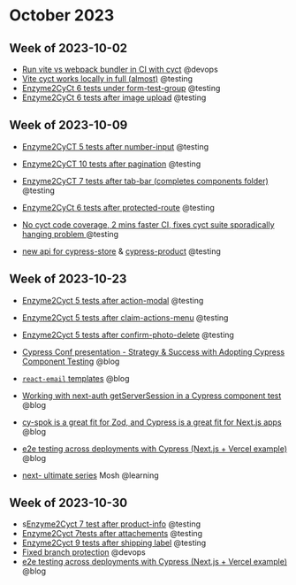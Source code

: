 # October 2023

## Week of 2023-10-02

- [Run vite vs webpack bundler in CI with cyct](https://github.com/helloextend/gha-reusable-workflows/pull/521) @devops
- [Vite cyct works locally in full (almost)](https://github.com/helloextend/client/pull/7025) @testing
- [Enzyme2CyCt 6 tests under form-test-group](https://github.com/helloextend/client/pull/7047) @testing
- [Enzyme2CyCt 6 tests after image upload](https://github.com/helloextend/client/pull/7062) @testing

## Week of 2023-10-09

* [Enzyme2CyCT 5 tests after number-input](https://github.com/helloextend/client/pull/7069) @testing

* [Enzyme2CyCT 10 tests after pagination](https://github.com/helloextend/client/pull/7086) @testing

* [Enzyme2CyCT 7 tests after tab-bar (completes components folder)](https://github.com/helloextend/client/pull/7093) @testing

* [Enzyme2CyCt 6 tests after protected-route](https://github.com/helloextend/client/pull/7100) @testing

* [No cyct code coverage, 2 mins faster CI, fixes cyct suite sporadically hanging problem ](https://github.com/helloextend/client/pull/7095) @testing

* [new api for cypress-store](https://github.com/helloextend/cypress-store/pull/187) & [cypress-product](https://github.com/helloextend/cypress-product/pull/197 ) @testing

  

## Week of 2023-10-23

* [Enzyme2Cyct 5 tests after action-modal](https://github.com/helloextend/client/pull/7150) @testing

* [Enzyme2Cyct 5 tests after claim-actions-menu](https://github.com/helloextend/client/pull/7154) @testing

* [Enzyme2Cyct 5 tests after confirm-photo-delete](https://github.com/helloextend/client/pull/7161) @testing

* [Cypress Conf presentation - Strategy & Success with Adopting Cypress Component Testing](https://www.youtube.com/watch?v=x3XLMT-PWTk) @blog

* [`react-email` templates](https://www.youtube.com/watch?v=IteSeu_NmZU) @blog

* [Working with next-auth getServerSession in a Cypress component test](https://www.youtube.com/watch?v=SH5mnQ65Te8) @blog

* [cy-spok is a great fit for Zod, and Cypress is a great fit for Next.js apps](https://www.youtube.com/watch?v=2_yDXnQA7mY) @blog

* [e2e testing across deployments with Cypress (Next.js + Vercel example)](https://www.youtube.com/watch?v=Smu_T8Zpj4g) @blog

* [next- ultimate series](https://codewithmosh.com/p/ultimate-nextjs-series) Mosh @learning

  

## Week of 2023-10-30

* s[Enzyme2Cyct 7 test after product-info](https://github.com/helloextend/client/pull/7171) @testing
* [Enzyme2Cyct 7tests after attachements](https://github.com/helloextend/client/pull/7176) @testing
* [Enzyme2Cyct 9 tests after shipping label](https://github.com/helloextend/client/pull/7186) @testing
* [Fixed branch protection](https://www.youtube.com/watch?v=ETshSZvnzRg) @devops
* [e2e testing across deployments with Cypress (Next.js + Vercel example)](https://www.youtube.com/watch?v=Smu_T8Zpj4g) @blog
